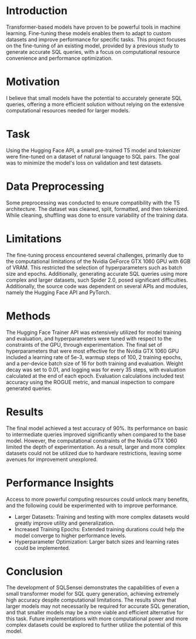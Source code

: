 # Introduction
Transformer-based models have proven to be powerful tools in machine learning. Fine-tuning these models enables them to adapt to custom datasets and improve performance for specific tasks. This project focuses on the fine-tuning of an existing model, provided by a previous study to generate accurate SQL queries, with a focus on computational resource convenience and performance optimization.

# Motivation
I believe that small models have the potential to accurately generate SQL queries, offering a more efficient solution without relying on the extensive computational resources needed for larger models. 

# Task
Using the Hugging Face API, a small pre-trained T5 model and tokenizer were fine-tuned on a dataset of natural language to SQL pairs. The goal was to minimize the model's loss on validation and test datasets.

# Data Preprocessing
Some preprocessing was conducted to ensure compatibility with the T5 architecture. The dataset was cleaned, split, formatted, and then tokenized. While cleaning, shuffling was done to ensure variability of the training data. 

# Limitations
The fine-tuning process encountered several challenges, primarily due to the computational limitations of the Nvidia GeForce GTX 1060 GPU with 6GB of VRAM. This restricted the selection of hyperparameters such as batch size and epochs. Additionally, generating accurate SQL queries using more complex and larger datasets, such Spider 2.0, posed significant difficulties. Additionally, the source code was dependent on several APIs and modules, namely the Hugging Face API and PyTorch.

# Methods
The Hugging Face Trainer API was extensively utilized for model training and evaluation, and hyperparameters were tuned with respect to the constraints of the GPU, through experimentation. The final set of hyperparameters that were most effective for the Nvidia GTX 1060 GPU included a learning rate of 5e-3, warmup steps of 100, 2 training epochs, and a per-device batch size of 16 for both training and evaluation. Weight decay was set to 0.01, and logging was for every 35 steps, with evaluation calculated at the end of each epoch. Evaluation calculations included test accuracy using the ROGUE metric, and manual inspection to compare generated queries.

# Results
The final model achieved a test accuracy of 90%. Its performance on basic to intermediate queries improved significantly when compared to the base model. However, the computational constraints of the Nvidia GTX 1060 limited the depth of experimentation. As a result, larger and more complex datasets could not be utilized due to hardware restrictions, leaving some avenues for improvement unexplored.

# Performance Insights
Access to more powerful computing resources could unlock many benefits, and the following could be experimented with to improve performance.
- Larger Datasets: Training and testing with more complex datasets would greatly improve utility and generalization.
- Increased Training Epochs: Extended training durations could help the model converge to higher performance levels.
- Hyperparameter Optimization: Larger batch sizes and learning rates could be implemented.

# Conclusion
The development of SQLSensei demonstrates the capabilities of even a small transformer model for SQL query generation, achieving extremely high accuracy despite computational limitations. The results show that larger models may not necessarily be required for accurate SQL generation, and that smaller models may be a more viable and efficient alternative for this task. Future implementations with more computational power and more complex datasets could be explored to further utilize the potential of this model.

